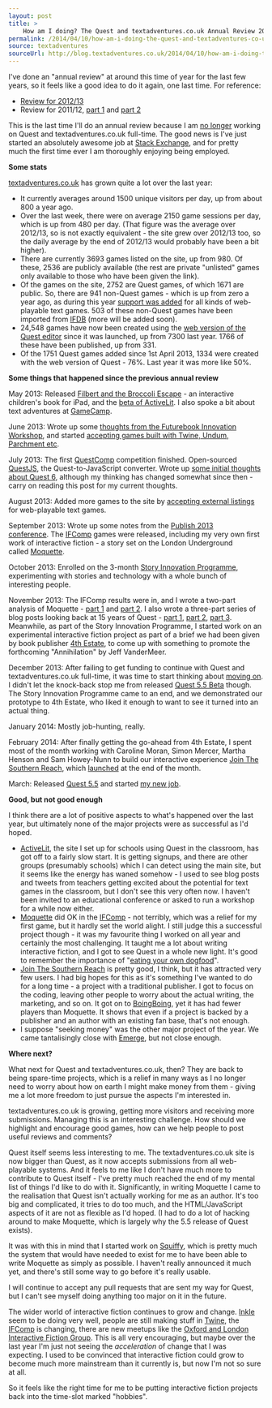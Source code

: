 ```yaml
---
layout: post
title: >
    How am I doing? The Quest and textadventures.co.uk Annual Review 2013/14
permalink: /2014/04/10/how-am-i-doing-the-quest-and-textadventures-co-uk-annual-review-201314
source: textadventures
sourceUrl: http://blog.textadventures.co.uk/2014/04/10/how-am-i-doing-the-quest-and-textadventures-co-uk-annual-review-201314/
---
```

I've done an "annual review" at around this time of year for the last few years, so it feels like a good idea to do it again, one last time. For reference:
<ul>
	<li><a href="http://blog.textadventures.co.uk/2013/05/07/how-am-i-doing-the-quest-annual-review-201213/">Review for 2012/13</a></li>
	<li>Review for 2011/12, <a href="http://blog.textadventures.co.uk/2012/04/03/a-year-of-full-time-questing-part-1/">part 1</a> and <a href="http://blog.textadventures.co.uk/2012/04/04/a-year-of-full-time-questing-part-2-the-appraisal/">part 2</a></li>
</ul>
This is the last time I'll do an annual review because I am <a href="http://blog.textadventures.co.uk/2013/12/16/starting-a-new-chapter/">no longer</a> working on Quest and textadventures.co.uk full-time. The good news is I've just started an absolutely awesome job at <a href="http://stackexchange.com/about/team">Stack Exchange</a>, and for pretty much the first time ever I am thoroughly enjoying being employed.

<strong>Some stats</strong>

<a href="http://textadventures.co.uk">textadventures.co.uk</a> has grown quite a lot over the last year:
<ul>
	<li>It currently averages around 1500 unique visitors per day, up from about 800 a year ago.</li>
	<li>Over the last week, there were on average 2150 game sessions per day, which is up from 480 per day. (That figure was the average over 2012/13, so is not exactly equivalent - the site grew over 2012/13 too, so the daily average by the end of 2012/13 would probably have been a bit higher).</li>
	<li>There are currently 3693 games listed on the site, up from 980. Of these, 2536 are publicly available (the rest are private "unlisted" games only available to those who have been given the link).</li>
	<li>Of the games on the site, 2752 are Quest games, of which 1671 are public. So, there are 941 non-Quest games - which is up from zero a year ago, as during this year <a title="More game listings, and an interactive fiction calendar" href="http://blog.textadventures.co.uk/2013/08/21/more-game-listings-and-an-interactive-fiction-calendar/">support was added</a> for all kinds of web-playable text games. 503 of these non-Quest games have been imported from <a href="http://ifdb.tads.org/">IFDB</a> (more will be added soon).</li>
	<li>24,548 games have now been created using the <a href="http://textadventures.co.uk/create">web version of the Quest editor</a> since it was launched, up from 7300 last year. 1766 of these have been published, up from 331.</li>
	<li>Of the 1751 Quest games added since 1st April 2013, 1334 were created with the web version of Quest - 76%. Last year it was more like 50%.</li>
</ul>
<strong>Some things that happened since the previous annual review</strong>

May 2013: Released <a href="http://blog.textadventures.co.uk/2013/05/19/filbert-and-the-broccoli-escape-an-interactive-childrens-book-for-ipad/">Filbert and the Broccoli Escape</a> - an interactive children's book for iPad, and the <a href="http://blog.textadventures.co.uk/2013/05/15/making-it-easier-to-use-text-adventures-and-quest-in-the-classroom-activelit/">beta of ActiveLit</a>. I also spoke a bit about text adventures at <a href="http://gamecamp.org.uk/">GameCamp</a>.

June 2013: Wrote up some <a href="http://blog.textadventures.co.uk/2013/06/03/the-future-of-digital-stories-thoughts-from-the-futurebook-innovation-workshop-2013/">thoughts from the Futurebook Innovation Workshop</a>, and started <a href="http://blog.textadventures.co.uk/2013/06/11/now-accepting-all-kinds-of-web-based-text-adventure-games/">accepting games built with Twine, Undum, Parchment etc</a>.

July 2013: The first <a href="http://blog.textadventures.co.uk/2013/07/15/questcomp-2013-the-results/">QuestComp</a> competition finished. Open-sourced <a href="https://github.com/textadventures/quest">QuestJS</a>, the Quest-to-JavaScript converter. Wrote up <a href="http://forum.textadventures.co.uk/viewtopic.php?f=15&amp;t=3816">some initial thoughts about Quest 6</a>, although my thinking has changed somewhat since then - carry on reading this post for my current thoughts.

August 2013: Added more games to the site by <a href="http://blog.textadventures.co.uk/2013/08/21/more-game-listings-and-an-interactive-fiction-calendar/">accepting external listings</a> for web-playable text games.

September 2013: Wrote up some notes from the <a href="http://blog.textadventures.co.uk/2013/09/30/notes-from-publish-2013-new-adventures-in-innovation/">Publish 2013 conference</a>. The <a href="http://www.ifcomp.org/">IFComp</a> games were released, including my very own first work of interactive fiction - a story set on the London Underground called <a href="http://textadventures.co.uk/games/view/zbzfpcnknu_vdjog-cbihw/moquette">Moquette</a>.

October 2013: Enrolled on the 3-month <a href="http://www.stellarnetwork.com/development-programme/">Story Innovation Programme</a>, experimenting with stories and technology with a whole bunch of interesting people.

November 2013: The IFComp results were in, and I wrote a two-part analysis of Moquette - <a href="http://blog.textadventures.co.uk/2013/11/19/moquette-in-the-ifcomp-post-mortem-and-review-roundup/">part 1</a> and <a href="http://blog.textadventures.co.uk/2013/11/26/building-moquette-simulating-the-london-underground-and-doing-pretty-things-with-text/">part 2</a>. I also wrote a three-part series of blog posts looking back at 15 years of Quest - <a href="http://blog.textadventures.co.uk/2013/11/07/quest-is-15/">part 1</a>, <a href="http://blog.textadventures.co.uk/2013/11/26/15-years-of-quest-part-2-1999-2000/">part 2</a>, <a href="http://blog.textadventures.co.uk/2013/11/27/15-years-of-quest-part-3-2000-2004-experimenting-with-multi-player/">part 3</a>. Meanwhile, as part of the Story Innovation Programme, I started work on an experimental interactive fiction project as part of a brief we had been given by book publisher <a href="http://www.4thestate.co.uk/">4th Estate</a>, to come up with something to promote the forthcoming "Annihilation" by Jeff VanderMeer.

December 2013: After failing to get funding to continue with Quest and textadventures.co.uk full-time, it was time to start thinking about <a href="http://blog.textadventures.co.uk/2013/12/16/starting-a-new-chapter/">moving on</a>. I didn't let the knock-back stop me from released <a href="http://blog.textadventures.co.uk/2013/12/19/quest-5-5-beta-is-now-available/">Quest 5.5 Beta</a> though. The Story Innovation Programme came to an end, and we demonstrated our prototype to 4th Estate, who liked it enough to want to see it turned into an actual thing.

January 2014: Mostly job-hunting, really.

February 2014: After finally getting the go-ahead from 4th Estate, I spent most of the month working with Caroline Moran, Simon Mercer, Martha Henson and Sam Howey-Nunn to build our interactive experience <a href="http://join.thesouthernreach.com">Join The Southern Reach</a>, which <a href="http://www.stellarnetwork.com/project/join-the-southern-reach-stellar-networks-interactive-fiction-for-harper-collins4th-estate/">launched</a> at the end of the month.

March: Released <a href="http://blog.textadventures.co.uk/2014/03/01/quest-5-5-is-now-available/">Quest 5.5</a> and started <a href="http://stackexchange.com/">my new job</a>.

<strong>Good, but not good enough</strong>

I think there are a lot of positive aspects to what's happened over the last year, but ultimately none of the major projects were as successful as I'd hoped.
<ul>
	<li><a href="http://activelit.com">ActiveLit</a>, the site I set up for schools using Quest in the classroom, has got off to a fairly slow start. It is getting signups, and there are other groups (presumably schools) which I can detect using the main site, but it seems like the energy has waned somehow - I used to see blog posts and tweets from teachers getting excited about the potential for text games in the classroom, but I don't see this very often now. I haven't been invited to an educational conference or asked to run a workshop for a while now either.</li>
	<li><a href="http://textadventures.co.uk/games/view/zbzfpcnknu_vdjog-cbihw/moquette">Moquette</a> did OK in the <a href="http://ifcomp.org/comp/2013">IFComp</a> - not terribly, which was a relief for my first game, but it hardly set the world alight. I still judge this a successful project though - it was my favourite thing I worked on all year and certainly the most challenging. It taught me a lot about writing interactive fiction, and I got to see Quest in a whole new light. It's good to remember the importance of "<a href="http://en.wikipedia.org/wiki/Eating_your_own_dog_food">eating your own dogfood</a>".</li>
	<li><a href="http://join.thesouthernreach.com">Join The Southern Reach</a> is pretty good, I think, but it has attracted very few users. I had big hopes for this as it's something I've wanted to do for a long time - a project with a traditional publisher. I got to focus on the coding, leaving other people to worry about the actual writing, the marketing, and so on. It got on to <a href="http://boingboing.net/2014/03/31/text-adventure-based-on-jeff-v.html">BoingBoing</a>, yet it has had fewer players than Moquette. It shows that even if a project is backed by a publisher and an author with an existing fan base, that's not enough.</li>
	<li>I suppose "seeking money" was the other major project of the year. We came tantalisingly close with <a href="http://www.emergeventurelab.com/">Emerge</a>, but not close enough.</li>
</ul>
<strong>Where next?</strong>

What next for Quest and textadventures.co.uk, then? They are back to being spare-time projects, which is a relief in many ways as I no longer need to worry about how on earth I might make money from them - giving me a lot more freedom to just pursue the aspects I'm interested in.

textadventures.co.uk is growing, getting more visitors and receiving more submissions. Managing this is an interesting challenge. How should we highlight and encourage good games, how can we help people to post useful reviews and comments?

Quest itself seems less interesting to me. The textadventures.co.uk site is now bigger than Quest, as it now accepts submissions from all web-playable systems. And it feels to me like I don't have much more to contribute to Quest itself - I've pretty much reached the end of my mental list of things I'd like to do with it. Significantly, in writing Moquette I came to the realisation that Quest isn't actually working for me as an author. It's too big and complicated, it tries to do too much, and the HTML/JavaScript aspects of it are not as flexible as I'd hoped. (I had to do a lot of hacking around to make Moquette, which is largely why the 5.5 release of Quest exists).

It was with this in mind that I started work on <a href="https://github.com/textadventures/squiffy">Squiffy</a>, which is pretty much the system that would have needed to exist for me to have been able to write Moquette as simply as possible. I haven't really announced it much yet, and there's still some way to go before it's really usable.

I will continue to accept any pull requests that are sent my way for Quest, but I can't see myself doing anything too major on it in the future.

The wider world of interactive fiction continues to grow and change. <a href="http://www.inklestudios.com/">Inkle</a> seem to be doing very well, people are still making stuff in <a href="http://twinery.org/">Twine</a>, the <a href="http://ifcomp.org">IFComp</a> is changing, there are new meetups like the <a href="http://www.meetup.com/Oxford-and-London-Interactive-Fiction-Group/">Oxford and London Interactive Fiction Group</a>. This is all very encouraging, but maybe over the last year I'm just not seeing the <em>acceleration</em> of change that I was expecting. I used to be convinced that interactive fiction could grow to become much more mainstream than it currently is, but now I'm not so sure at all.

So it feels like the right time for me to be putting interactive fiction projects back into the time-slot marked "hobbies".